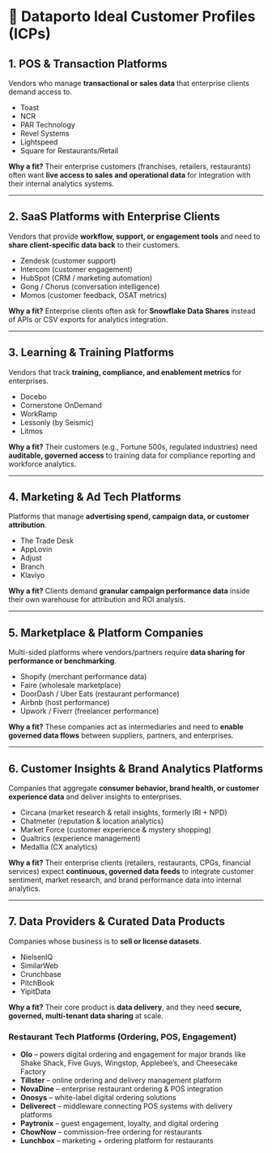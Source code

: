 # 🎯 Dataporto Ideal Customer Profiles (ICPs)

## 1. POS & Transaction Platforms

Vendors who manage **transactional or sales data** that enterprise clients demand access to.

- Toast
- NCR
- PAR Technology
- Revel Systems
- Lightspeed
- Square for Restaurants/Retail

**Why a fit?**
Their enterprise customers (franchises, retailers, restaurants) often want **live access to sales and operational data** for integration with their internal analytics systems.

---

## 2. SaaS Platforms with Enterprise Clients

Vendors that provide **workflow, support, or engagement tools** and need to **share client-specific data back** to their customers.

- Zendesk (customer support)
- Intercom (customer engagement)
- HubSpot (CRM / marketing automation)
- Gong / Chorus (conversation intelligence)
- Momos (customer feedback, OSAT metrics)

**Why a fit?**
Enterprise clients often ask for **Snowflake Data Shares** instead of APIs or CSV exports for analytics integration.

---

## 3. Learning & Training Platforms

Vendors that track **training, compliance, and enablement metrics** for enterprises.

- Docebo
- Cornerstone OnDemand
- WorkRamp
- Lessonly (by Seismic)
- Litmos

**Why a fit?**
Their customers (e.g., Fortune 500s, regulated industries) need **auditable, governed access** to training data for compliance reporting and workforce analytics.

---

## 4. Marketing & Ad Tech Platforms

Platforms that manage **advertising spend, campaign data, or customer attribution**.

- The Trade Desk
- AppLovin
- Adjust
- Branch
- Klaviyo

**Why a fit?**
Clients demand **granular campaign performance data** inside their own warehouse for attribution and ROI analysis.

---

## 5. Marketplace & Platform Companies

Multi-sided platforms where vendors/partners require **data sharing for performance or benchmarking**.

- Shopify (merchant performance data)
- Faire (wholesale marketplace)
- DoorDash / Uber Eats (restaurant performance)
- Airbnb (host performance)
- Upwork / Fiverr (freelancer performance)

**Why a fit?**
These companies act as intermediaries and need to **enable governed data flows** between suppliers, partners, and enterprises.

---

## 6. Customer Insights & Brand Analytics Platforms

Companies that aggregate **consumer behavior, brand health, or customer experience data** and deliver insights to enterprises.

- Circana (market research & retail insights, formerly IRI + NPD)
- Chatmeter (reputation & location analytics)
- Market Force (customer experience & mystery shopping)
- Qualtrics (experience management)
- Medallia (CX analytics)

**Why a fit?**
Their enterprise clients (retailers, restaurants, CPGs, financial services) expect **continuous, governed data feeds** to integrate customer sentiment, market research, and brand performance data into internal analytics.

---

## 7. Data Providers & Curated Data Products

Companies whose business is to **sell or license datasets**.

- NielsenIQ
- SimilarWeb
- Crunchbase
- PitchBook
- YipitData

**Why a fit?**
Their core product is **data delivery**, and they need **secure, governed, multi-tenant data sharing** at scale.

### Restaurant Tech Platforms (Ordering, POS, Engagement)

- **Olo** – powers digital ordering and engagement for major brands like Shake Shack, Five Guys, Wingstop, Applebee’s, and Cheesecake Factory
- **Tillster** – online ordering and delivery management platform
- **NovaDine** – enterprise restaurant ordering & POS integration
- **Onosys** – white-label digital ordering solutions
- **Deliverect** – middleware connecting POS systems with delivery platforms
- **Paytronix** – guest engagement, loyalty, and digital ordering
- **ChowNow** – commission-free ordering for restaurants
- **Lunchbox** – marketing + ordering platform for restaurants

